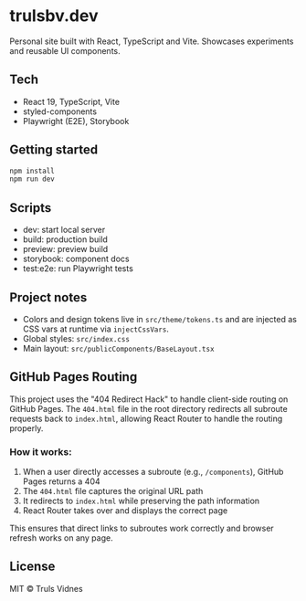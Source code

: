 # trulsbv.dev

Personal site built with React, TypeScript and Vite. Showcases experiments and reusable UI components.

## Tech

- React 19, TypeScript, Vite
- styled-components
- Playwright (E2E), Storybook

## Getting started

```bash
npm install
npm run dev
```

## Scripts

- dev: start local server
- build: production build
- preview: preview build
- storybook: component docs
- test:e2e: run Playwright tests

## Project notes

- Colors and design tokens live in `src/theme/tokens.ts` and are injected as CSS vars at runtime via `injectCssVars`.
- Global styles: `src/index.css`
- Main layout: `src/publicComponents/BaseLayout.tsx`

## GitHub Pages Routing

This project uses the "404 Redirect Hack" to handle client-side routing on GitHub Pages. The `404.html` file in the root directory redirects all subroute requests back to `index.html`, allowing React Router to handle the routing properly.

### How it works:

1. When a user directly accesses a subroute (e.g., `/components`), GitHub Pages returns a 404
2. The `404.html` file captures the original URL path
3. It redirects to `index.html` while preserving the path information
4. React Router takes over and displays the correct page

This ensures that direct links to subroutes work correctly and browser refresh works on any page.

## License

MIT © Truls Vidnes
